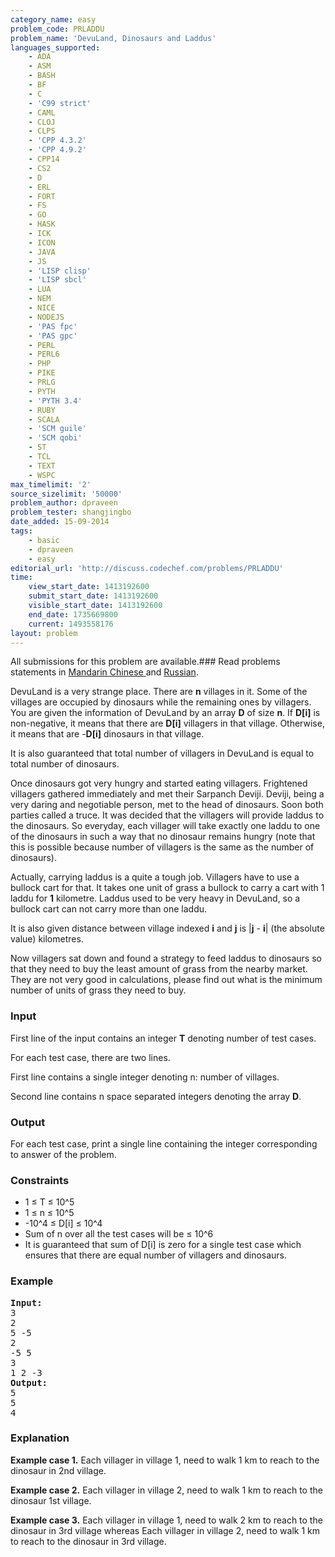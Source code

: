 ```yaml
---
category_name: easy
problem_code: PRLADDU
problem_name: 'DevuLand, Dinosaurs and Laddus'
languages_supported:
    - ADA
    - ASM
    - BASH
    - BF
    - C
    - 'C99 strict'
    - CAML
    - CLOJ
    - CLPS
    - 'CPP 4.3.2'
    - 'CPP 4.9.2'
    - CPP14
    - CS2
    - D
    - ERL
    - FORT
    - FS
    - GO
    - HASK
    - ICK
    - ICON
    - JAVA
    - JS
    - 'LISP clisp'
    - 'LISP sbcl'
    - LUA
    - NEM
    - NICE
    - NODEJS
    - 'PAS fpc'
    - 'PAS gpc'
    - PERL
    - PERL6
    - PHP
    - PIKE
    - PRLG
    - PYTH
    - 'PYTH 3.4'
    - RUBY
    - SCALA
    - 'SCM guile'
    - 'SCM qobi'
    - ST
    - TCL
    - TEXT
    - WSPC
max_timelimit: '2'
source_sizelimit: '50000'
problem_author: dpraveen
problem_tester: shangjingbo
date_added: 15-09-2014
tags:
    - basic
    - dpraveen
    - easy
editorial_url: 'http://discuss.codechef.com/problems/PRLADDU'
time:
    view_start_date: 1413192600
    submit_start_date: 1413192600
    visible_start_date: 1413192600
    end_date: 1735669800
    current: 1493558176
layout: problem
---
```

All submissions for this problem are available.###  Read problems statements in [Mandarin Chinese ](http://www.codechef.com/download/translated/OCT14/mandarin/PRLADDU.pdf) and [Russian](http://www.codechef.com/download/translated/OCT14/russian/PRLADDU.pdf).

 DevuLand is a very strange place. There are **n** villages in it. Some of the villages are occupied by dinosaurs while the remaining ones by villagers.
 You are given the information of DevuLand
 by an array **D** of size **n**. If **D\[i\]** is non-negative, it means that there are **D\[i\]** villagers in that village.
 Otherwise, it means that are -**D\[i\]**
 dinosaurs in that village.

 It is also guaranteed that total number of villagers in DevuLand is equal to total number of dinosaurs.

Once dinosaurs got very hungry and started eating villagers. Frightened villagers gathered immediately and met their Sarpanch Deviji. Deviji, being a very daring and negotiable person, met to the head
of dinosaurs. Soon both parties called a truce. It was decided that the villagers will provide laddus to
the dinosaurs. So everyday, each villager will take exactly one laddu to one of the dinosaurs in such a way that no dinosaur remains hungry (note that this is possible because number of villagers is the same as the number of dinosaurs).

Actually, carrying laddus is a quite a tough job. Villagers have to use a bullock cart for that. It takes one unit of grass a bullock to
carry a cart with 1 laddu for **1** kilometre. Laddus used to be very heavy in DevuLand, so a bullock cart can not carry more than one laddu.

It is also given distance between village indexed **i** and **j** is |**j** - **i**| (the absolute value) kilometres.

Now villagers sat down and found a strategy to feed laddus to dinosaurs so that they need to buy the least amount of grass from the nearby market.
They are not very good in
calculations, please find out what is the minimum number of units of grass they need to buy.

### Input

First line of the input contains an integer **T** denoting number of test cases.

For each test case, there are two lines.

First line contains a single integer denoting n: number of villages.

Second line contains n space separated integers denoting the array **D**.

### Output

For each test case, print a single line containing the integer corresponding to answer of the problem.

### Constraints

- 1 ≤ T ≤ 10^5
- 1 ≤ n ≤ 10^5
- -10^4 ≤ D\[i\] ≤ 10^4
- Sum of n over all the test cases will be ≤ 10^6
- It is guaranteed that sum of D\[i\] is zero for a single test case which ensures that there are equal number of villagers and dinosaurs.

### Example

<pre><b>Input:</b>
3
2
5 -5
2
-5 5
3
1 2 -3
<b>Output:</b>
5
5
4
</pre>
### Explanation

**Example case 1.** Each villager in village 1, need to walk 1 km to reach to the dinosaur in 2nd village.

**Example case 2.** Each villager in village 2, need to walk 1 km to reach to the dinosaur 1st village.

**Example case 3.** Each villager in village 1, need to walk 2 km to reach to the dinosaur in 3rd village whereas Each villager in village 2,
need to walk 1 km to reach to the dinosaur in 3rd village.
